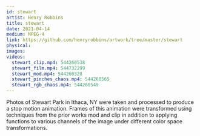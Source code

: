 ```yaml
---
id: stewart
artist: Henry Robbins
title: stewart
date: 2021-04-14
medium: MPEG-4
link: https://github.com/henryrobbins/artwork/tree/master/stewart
physical:
images:
videos:
  stewart_clip.mp4: 544260538
  stewart_film.mp4: 544732299
  stewart_mod.mp4: 544260328
  stewart_pinches_chaos.mp4: 544260565
  stewart_rgb_chaos.mp4: 544260549
---
```

Photos of Stewart Park in Ithaca, NY were taken and processed to produce a stop
motion animation. Frames of this animation were transformed using techniques
from the prior works mod and clip in addition to applying functions to various
channels of the image under different color space transformations.
